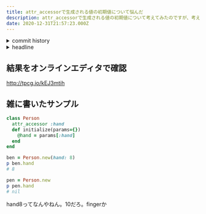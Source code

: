 ```yaml
---
title: attr_accessorで生成される値の初期値について悩んだ
description: attr_accessorで生成される値の初期値について考えてみたのですが、考えてみたら値を代入したらそれで、代入しなかったらnilだなって思いました
date: 2020-12-31T21:57:23.000Z
---
```

<!-- history area start -->
<details><summary>commit history</summary><div><ol>
<li>2020/12/06 16:02:25 ba65787</li>
</ol></div></details>
<!-- history area end -->
<!-- toc area start -->
<details><summary>headline</summary><div>

<!-- toc -->

- [結果をオンラインエディタで確認](#%E7%B5%90%E6%9E%9C%E3%82%92%E3%82%AA%E3%83%B3%E3%83%A9%E3%82%A4%E3%83%B3%E3%82%A8%E3%83%87%E3%82%A3%E3%82%BF%E3%81%A7%E7%A2%BA%E8%AA%8D)
- [雑に書いたサンプル](#%E9%9B%91%E3%81%AB%E6%9B%B8%E3%81%84%E3%81%9F%E3%82%B5%E3%83%B3%E3%83%97%E3%83%AB)

<!-- tocstop -->

</div></details>

<!-- toc area end -->

## 結果をオンラインエディタで確認

http://tpcg.io/kEJ3mtih

## 雑に書いたサンプル

```ruby
class Person
  attr_accessor :hand
  def initialize(params={})
    @hand = params[:hand]
  end
end

ben = Person.new(hand: 8)
p ben.hand
# 8

pen = Person.new
p pen.hand
# nil
```

hand8ってなんやねん。10だろ。fingerか


